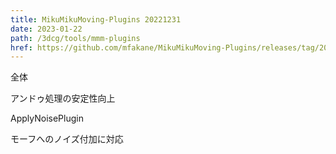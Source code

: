 ```yaml
---
title: MikuMikuMoving-Plugins 20221231
date: 2023-01-22
path: /3dcg/tools/mmm-plugins
href: https://github.com/mfakane/MikuMikuMoving-Plugins/releases/tag/20221231
---
```


全体

アンドゥ処理の安定性向上

ApplyNoisePlugin

モーフへのノイズ付加に対応
